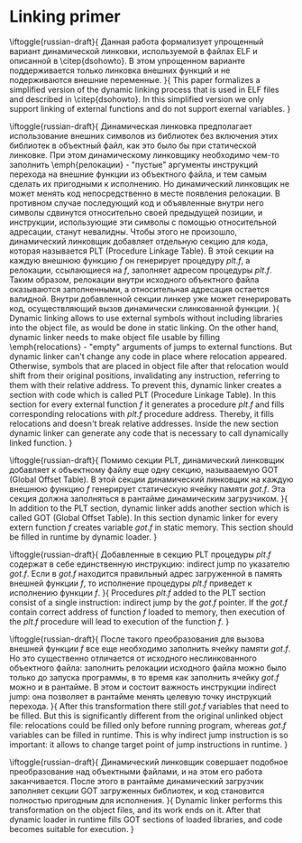 # Linking primer

\iftoggle{russian-draft}{
Данная работa формализует упрощенный вариант динамической линковки,
используемой в файлах ELF и описанной в \citep{dsohowto}. В этом упрощенном
варианте поддерживается только линковка внешних функций и не подерживаются
внешние переменные.
}{
This paper formalizes a simplified version of the dynamic linking process
that is used in ELF files and described in \citep{dsohowto}. In this
simplified version we only support linking of external functions and do not
support exernal variables.
}

\iftoggle{russian-draft}{
Динамическая линковка предполагает использование внешних символов из
библиотек без включения этих библиотек в объектный файл, как это было бы
при статической линковке. При этом динамическому линковщику необходимо
чем-то заполнить \emph{релокации} - "пустые" аргументы инструкций перехода на
внешние функции из объектного файла, и тем самым сделать их пригодными к
исполнению. Но динамический линковщик не может менять код
непосредственно в месте появления релокации. В противном случае последующий
код и объявленные внутри него символы сдвинутся относительно своей
предыдущей позиции, и инструкции, использующие эти символы с помощью
относительной адресации, станут невалидны. Чтобы этого не произошло,
динамический линковщик добавляет отдельную секцию для кода, которая
называется PLT (Procedure Linkage Table). В этой секции
на каждую внешнюю функцию $f$ он генерирует процедуру $plt.f$, а
релокации, ссылающиеся на $f$, заполняет адресом процедуры $plt.f$.
Таким образом, релокации внутри исходного объектного файла оказываются
заполненными, а относительная адресация остается валидной. Внутри
добавленной секции линкер уже может генерировать код, осуществляющий
вызов динамически слинкованной функции.
}{
Dynamic linking allows to use external symbols without including libraries
into the object file, as would be done in static linking. On the other
hand, dynamic linker needs to make object file usable by filling
\emph{relocations} - "empty" arguments of jumps to external functions. But
dynamic linker can't change any code in place where relocation appeared.
Otherwise, symbols that are placed in object file after that relocation
would shift from their original positions, invalidating any instruction,
referring to them with their relative address. To prevent this, dynamic
linker creates a section with code which is called PLT (Procedure Linkage
Table). In this section for every external function $f$ it generates a
procedure $plt.f$ and fills corresponding relocations with $plt.f$
procedure address. Thereby, it fills relocations and doesn't break relative
addresses. Inside the new section dynamic linker can generate any code that
is necessary to call dynamically linked function.
}

\iftoggle{russian-draft}{
Помимо секции PLT, динамический линковщик добавляет к объектному файлу еще
одну секцию, называаемую GOT (Global Offset Table). В этой секции
динамический линковщик на каждую внешнюю функцию $f$ генерирует статическую
ячейку памяти $got.f$. Эта секция должна заполняться в рантайме
динамическим загрузчиком.
}{
In addition to the PLT section, dynamic linker adds another section which
is called GOT (Global Offset Table). In this section dynamic linker for
every extern function $f$ creates variable $got.f$ in static memory. This
section should be filled in runtime by dynamic loader.
}

\iftoggle{russian-draft}{
Добавленные в секцию PLT процедуры $plt.f$ содержат в себе единственную
инструкцию: indirect jump по указателю $got.f$. Если в $got.f$ находится
правильный адрес загруженной в память внешней функции $f$, то исполнение
процедуры $plt.f$ приведет к исполнению функции $f$.
}{
Procedures $plt.f$ added to the PLT section consist of a single
instruction: indirect jump by the $got.f$ pointer. If the $got.f$ contain
correct address of function $f$ loaded to memory, then execution of the
$plt.f$ procedure will lead to execution of the function $f$.
}

\iftoggle{russian-draft}{
После такого преобразования для вызова внешней функции $f$ все еще
необходимо заполнить ячейку памяти $got.f$. Но это существенно
отличается от исходного неслинкованного объектного файла: заполнить
релокации исходного файла можно было только до запуска программы, в
то время как заполнить ячейку $got.f$ можно и в рантайме. В этом и
состоит важность инструкции indirect jump: она позволяет в рантайме менять
целевую точку инструкций перехода.
}{
After this transformation there still $got.f$ variables that need to be
filled. But this is significantly different from the original unlinked
object file: relocations could be filled only before running program,
whereas $got.f$ variables can be filled in runtime. This is why indirect
jump instruction is so important: it allows to change target point of jump
instructions in runtime.
}

\iftoggle{russian-draft}{
Динамический линковщик совершает подобное преобразование над объектными
файлами, и на этом его работа заканчивается. После этого в рантайме
динамический загрузчик заполняет секции GOT загруженных библиотек, и код
становится полностью пригодным для исполнения.
}{
Dynamic linker performs this transformation on the object files, and its
work ends on it. After that dynamic loader in runtime fills GOT sections of
loaded libraries, and code becomes suitable for execution.
}
